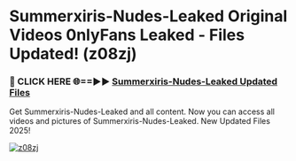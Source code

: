 # Summerxiris-Nudes-Leaked Original Videos 0nlyFans Leaked - Files Updated! (z08zj)

<h3>🔴 CLICK HERE 🌐==►► <a href="https://tinyurl.com/yc6ubb5a" rel="nofollow">Summerxiris-Nudes-Leaked Updated Files</a></h3>

Get Summerxiris-Nudes-Leaked and all content. Now you can access all videos and pictures of Summerxiris-Nudes-Leaked. New Updated Files 2025!

[![z08zj](https://i.imgur.com/7eu0CRL.gif)](https://tinyurl.com/yc6ubb5a)
